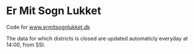 # Er Mit Sogn Lukket
Code for www.ermitsognlukket.dk

The data for which districts is closed are updated automaticly everyday at 14:00, from SSI.
